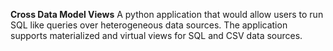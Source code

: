 **Cross Data Model Views**
A python application that would allow users to run SQL like queries over heterogeneous data sources. 
The application supports materialized and virtual views for SQL and CSV data sources.
